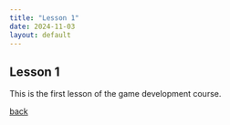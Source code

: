 ```yaml
---
title: "Lesson 1"
date: 2024-11-03
layout: default
---
```


## Lesson 1

This is the first lesson of the game development course.

[back](./)
